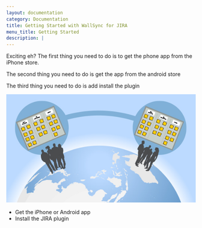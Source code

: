 ```yaml
---
layout: documentation
category: Documentation
title: Getting Started with WallSync for JIRA
menu_title: Getting Started
description: |
---
```


Exciting eh?  The first thing you need to do is to get the phone app from the
iPhone store.

The second thing you need to do is get the app from the android store

The third thing you need to do is add install the plugin

![My helpful screenshot](/img/documentation/getting_started/world.jpg)


+ Get the iPhone or Android app
+ Install the JIRA plugin
